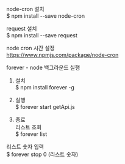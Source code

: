 
node-cron 설치<br>
$ npm install --save node-cron

request 설치<br>
$ npm install --save request

node cron 시간 설정<br>
https://www.npmjs.com/package/node-cron

forever - node 백그라운드 실행<br>

1. 설치<br>
$ npm install forever -g

2. 실행<br>
$ forever start getApi.js

3. 종료<br>
리스트 조회<br>
$ forever list

리스트 숫자 입력<br>
$ forever stop 0 (리스트 숫자)
